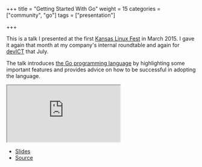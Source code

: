+++
title = "Getting Started With Go"
weight = 15
categories = ["community", "go"]
tags = ["presentation"]

+++

[go]: http://golang.org/
[klf]: http://lanyrd.com/2015/klf15/
[devict]: /portfolio/devict.html
[source]: https://github.com/jcbwlkr/gettingstartedwithgo
[slides]: https://github.com/jcbwlkr/gettingstartedwithgo/raw/master/slides.pdf

This is a talk I presented at the first [Kansas Linux Fest][klf] in March 2015.
I gave it again that month at my company's internal roundtable and again for
[devICT][devict] that July.

<!--more-->

The talk introduces [the Go programming language][go] by highlighting some
important features and provides advice on how to be successful in adopting the
language.

<div class="embed-responsive embed-responsive-4by3">
  <iframe class="embed-responsive-item" src="https://www.youtube.com/embed/zVvjpLu6iIo" allowfullscreen></iframe>
</div>

* [Slides][slides]
* [Source][source]
